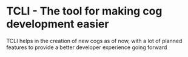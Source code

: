 # TCLI - The tool for making cog development easier
TCLI helps in the creation of new cogs as of now, with a lot of planned features to provide a better developer experience going forward